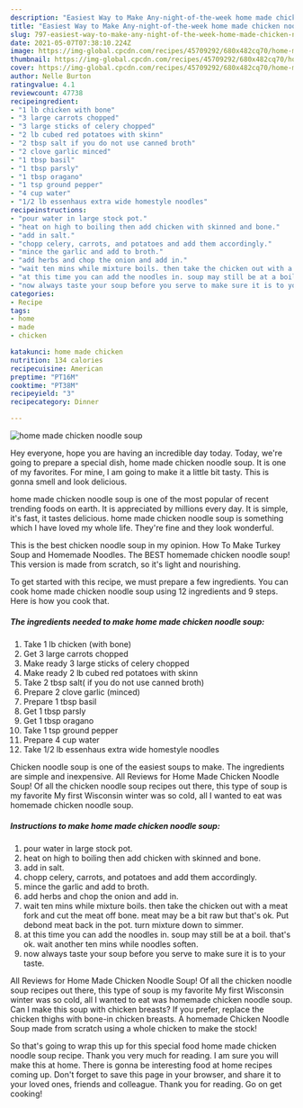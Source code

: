```yaml
---
description: "Easiest Way to Make Any-night-of-the-week home made chicken noodle soup"
title: "Easiest Way to Make Any-night-of-the-week home made chicken noodle soup"
slug: 797-easiest-way-to-make-any-night-of-the-week-home-made-chicken-noodle-soup
date: 2021-05-07T07:38:10.224Z
image: https://img-global.cpcdn.com/recipes/45709292/680x482cq70/home-made-chicken-noodle-soup-recipe-main-photo.jpg
thumbnail: https://img-global.cpcdn.com/recipes/45709292/680x482cq70/home-made-chicken-noodle-soup-recipe-main-photo.jpg
cover: https://img-global.cpcdn.com/recipes/45709292/680x482cq70/home-made-chicken-noodle-soup-recipe-main-photo.jpg
author: Nelle Burton
ratingvalue: 4.1
reviewcount: 47738
recipeingredient:
- "1 lb chicken with bone"
- "3 large carrots chopped"
- "3 large sticks of celery chopped"
- "2 lb cubed red potatoes with skinn"
- "2 tbsp salt if you do not use canned broth"
- "2 clove garlic minced"
- "1 tbsp basil"
- "1 tbsp parsly"
- "1 tbsp oragano"
- "1 tsp ground pepper"
- "4 cup water"
- "1/2 lb essenhaus extra wide homestyle noodles"
recipeinstructions:
- "pour water in large stock pot."
- "heat on high to boiling then add chicken with skinned and bone."
- "add in salt."
- "chopp celery, carrots, and potatoes and add them accordingly."
- "mince the garlic and add to broth."
- "add herbs and chop the onion and add in."
- "wait ten mins while mixture boils. then take the chicken out with a meat fork and cut the meat off bone. meat may be a bit raw but that&#39;s ok. Put debond meat back in the pot. turn mixture down to simmer."
- "at this time you can add the noodles in. soup may still be at a boil. that&#39;s ok. wait another ten mins while noodles soften."
- "now always taste your soup before you serve to make sure it is to your taste."
categories:
- Recipe
tags:
- home
- made
- chicken

katakunci: home made chicken 
nutrition: 134 calories
recipecuisine: American
preptime: "PT16M"
cooktime: "PT38M"
recipeyield: "3"
recipecategory: Dinner

---
```



![home made chicken noodle soup](https://img-global.cpcdn.com/recipes/45709292/680x482cq70/home-made-chicken-noodle-soup-recipe-main-photo.jpg)

Hey everyone, hope you are having an incredible day today. Today, we're going to prepare a special dish, home made chicken noodle soup. It is one of my favorites. For mine, I am going to make it a little bit tasty. This is gonna smell and look delicious.

home made chicken noodle soup is one of the most popular of recent trending foods on earth. It is appreciated by millions every day. It is simple, it's fast, it tastes delicious. home made chicken noodle soup is something which I have loved my whole life. They're fine and they look wonderful.

This is the best chicken noodle soup in my opinion. How To Make Turkey Soup and Homemade Noodles. The BEST homemade chicken noodle soup! This version is made from scratch, so it&#39;s light and nourishing.


To get started with this recipe, we must prepare a few ingredients. You can cook home made chicken noodle soup using 12 ingredients and 9 steps. Here is how you cook that.

<!--inarticleads1-->

##### The ingredients needed to make home made chicken noodle soup:

1. Take 1 lb chicken (with bone)
1. Get 3 large carrots chopped
1. Make ready 3 large sticks of celery chopped
1. Make ready 2 lb cubed red potatoes with skinn
1. Take 2 tbsp salt( if you do not use canned broth)
1. Prepare 2 clove garlic (minced)
1. Prepare 1 tbsp basil
1. Get 1 tbsp parsly
1. Get 1 tbsp oragano
1. Take 1 tsp ground pepper
1. Prepare 4 cup water
1. Take 1/2 lb essenhaus extra wide homestyle noodles


Chicken noodle soup is one of the easiest soups to make. The ingredients are simple and inexpensive. All Reviews for Home Made Chicken Noodle Soup! Of all the chicken noodle soup recipes out there, this type of soup is my favorite My first Wisconsin winter was so cold, all I wanted to eat was homemade chicken noodle soup. 

<!--inarticleads2-->

##### Instructions to make home made chicken noodle soup:

1. pour water in large stock pot.
1. heat on high to boiling then add chicken with skinned and bone.
1. add in salt.
1. chopp celery, carrots, and potatoes and add them accordingly.
1. mince the garlic and add to broth.
1. add herbs and chop the onion and add in.
1. wait ten mins while mixture boils. then take the chicken out with a meat fork and cut the meat off bone. meat may be a bit raw but that&#39;s ok. Put debond meat back in the pot. turn mixture down to simmer.
1. at this time you can add the noodles in. soup may still be at a boil. that&#39;s ok. wait another ten mins while noodles soften.
1. now always taste your soup before you serve to make sure it is to your taste.


All Reviews for Home Made Chicken Noodle Soup! Of all the chicken noodle soup recipes out there, this type of soup is my favorite My first Wisconsin winter was so cold, all I wanted to eat was homemade chicken noodle soup. Can I make this soup with chicken breasts? If you prefer, replace the chicken thighs with bone-in chicken breasts. A homemade Chicken Noodle Soup made from scratch using a whole chicken to make the stock! 

So that's going to wrap this up for this special food home made chicken noodle soup recipe. Thank you very much for reading. I am sure you will make this at home. There is gonna be interesting food at home recipes coming up. Don't forget to save this page in your browser, and share it to your loved ones, friends and colleague. Thank you for reading. Go on get cooking!
